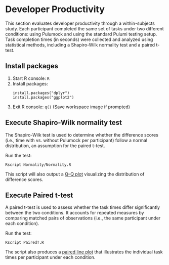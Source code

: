 # Developer Productivity

This section evaluates developer productivity through a within-subjects study. Each participant completed the same set of tasks under two different conditions: using Pulumock and using the standard Pulumi testing setup. Task completion times (in seconds) were collected and analyzed using statistical methods, including a Shapiro-Wilk normality test and a paired t-test.

## Install packages

1. Start R console: `R`
2. Install packages: 
    ```shell
    install.packages("dplyr")
    install.packages("ggplot2")
    ```
3. Exit R console: `q()` (Save workspace image if prompted)

## Execute Shapiro-Wilk normality test

The Shapiro-Wilk test is used to determine whether the difference scores (i.e., time with vs. without Pulumock per participant) follow a normal distribution, an assumption for the paired t-test.

Run the test:
```shell
Rscript Normality/Normality.R
```

This script will also output a [Q–Q plot](Normality/Normality_Q-Q_plot.pdf) visualizing the distribution of difference scores.

## Execute Paired t-test

A paired t-test is used to assess whether the task times differ significantly between the two conditions. It accounts for repeated measures by comparing matched pairs of observations (i.e., the same participant under each condition).

Run the test:
```shell
Rscript PairedT.R
```

The script also produces a [paired line plot](Paired_TaskTime_plot.pdf) that illustrates the individual task times per participant under each condition.